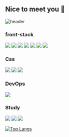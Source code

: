 ## Nice to meet you 👋

![header](https://capsule-render.vercel.app/api?type=waving&color=EF7878&height=180&section=header&text=Sooyeon's%20GitHub&fontSize=40&fontColor=fff)

### front-stack

<img src="https://img.shields.io/badge/javascript-F7DF1E?style=for-the-badge&logo=javascript&logoColor=white"> <img src="https://img.shields.io/badge/vue.js-4FC08D?style=for-the-badge&logo=vue.js&logoColor=white"> <img src="https://img.shields.io/badge/html5-E34F26?style=for-the-badge&logo=html5&logoColor=white">
<img src="https://img.shields.io/badge/vite-646CFF?style=for-the-badge&logo=vite&logoColor=white"> <img src="https://img.shields.io/badge/pinia-F7DF1E?style=for-the-badge&logo=pinia&logoColor=white"> <img src="https://img.shields.io/badge/jquery-0769AD?style=for-the-badge&logo=jquery&logoColor=white"> <img src="https://img.shields.io/badge/unity-FFFFFF?style=for-the-badge&logo=unity&logoColor=black">

### Css

<img src="https://img.shields.io/badge/tailwind-06B6D4?style=for-the-badge&logo=tailwindcss&logoColor=white"> <img src="https://img.shields.io/badge/css-1572B6?style=for-the-badge&logo=css3&logoColor=white"> <img src="https://img.shields.io/badge/Sass-CC6699?style=for-the-badge&logo=Sass&logoColor=white">

### DevOps

<img src="https://img.shields.io/badge/jenkins-D24939?style=for-the-badge&logo=jenkins&logoColor=white">


### Study

<img src="https://img.shields.io/badge/next-000000?style=for-the-badge&logo=next.js&logoColor=white"> <img src="https://img.shields.io/badge/react-61DAFB?style=for-the-badge&logo=react&logoColor=white"> <img src="https://img.shields.io/badge/typescript-3178C6?style=for-the-badge&logo=typescript&logoColor=white"> 



[![Top Langs](https://github-readme-stats.vercel.app/api/top-langs/?username=chosooyeon&layout=compact)](https://github.com/chosooyeon/github-readme-stats)
